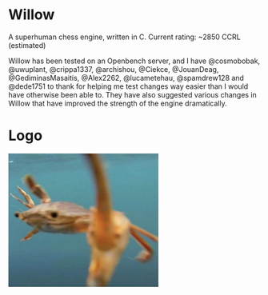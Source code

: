 # Willow
A superhuman chess engine, written in C. Current rating: ~2850 CCRL (estimated)

Willow has been tested on an Openbench server, and I have @cosmobobak, @uwuplant, @crippa1337, @archishou, @Ciekce, @JouanDeag, @GediminasMasaitis, @Alex2262, @lucametehau, @spamdrew128 and @dede1751 to thank for helping me test changes way easier than I would have otherwise been able to. They have also suggested various changes in Willow that have improved the strength of the engine dramatically.

# Logo

<img src="LOGO.png" width="300" alt="Willow's logo">
